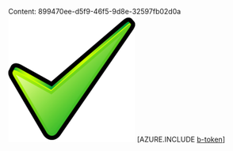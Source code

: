 Content: 899470ee-d5f9-46f5-9d8e-32597fb02d0a![image](293fadf0-c26f-4801-a651-85194df21962.png)
[AZURE.INCLUDE [b-token](ee43a7ba-3cce-4f0c-93d2-ad96f65dd8e9.md)]
